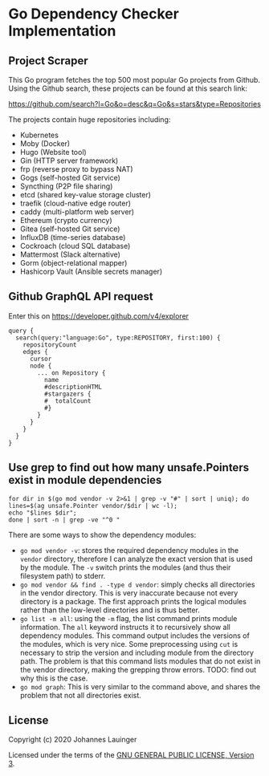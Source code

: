 # Go Dependency Checker Implementation

## Project Scraper

This Go program fetches the top 500 most popular Go projects from Github. Using the Github search, these projects
can be found at this search link:

https://github.com/search?l=Go&o=desc&q=Go&s=stars&type=Repositories

The projects contain huge repositories including:

 - Kubernetes
 - Moby (Docker)
 - Hugo (Website tool)
 - Gin (HTTP server framework)
 - frp (reverse proxy to bypass NAT)
 - Gogs (self-hosted Git service)
 - Syncthing (P2P file sharing)
 - etcd (shared key-value storage cluster)
 - traefik (cloud-native edge router)
 - caddy (multi-platform web server)
 - Ethereum (crypto currency)
 - Gitea (self-hosted Git service)
 - InfluxDB (time-series database)
 - Cockroach (cloud SQL database)
 - Mattermost (Slack alternative)
 - Gorm (object-relational mapper)
 - Hashicorp Vault (Ansible secrets manager)


## Github GraphQL API request

Enter this on https://developer.github.com/v4/explorer

```
query {
  search(query:"language:Go", type:REPOSITORY, first:100) {
    repositoryCount
    edges {
      cursor
      node {
        ... on Repository {
          name
          #descriptionHTML
          #stargazers {
          #  totalCount
          #}
        }
      }
    }
  }
}
```


## Use grep to find out how many unsafe.Pointers exist in module dependencies

```
for dir in $(go mod vendor -v 2>&1 | grep -v "#" | sort | uniq); do 
lines=$(ag unsafe.Pointer vendor/$dir | wc -l); 
echo "$lines $dir"; 
done | sort -n | grep -ve "^0 "
```

There are some ways to show the dependency modules:

 - `go mod vendor -v`: stores the required dependency modules in the `vendor` directory, therefore I can analyze the
   exact version that is used by the module. The `-v` switch prints the modules (and thus their filesystem path) to
   stderr.
 - `go mod vendor && find . -type d vendor`: simply checks all directories in the vendor directory. This is very
   inaccurate because not every directory is a package. The first approach prints the logical modules rather than the
   low-level directories and is thus better.
 - `go list -m all`: using the `-m` flag, the list command prints module information. The `all` keyword instructs it
   to recursively show all dependency modules. This command output includes the versions of the modules, which is very
   nice. Some preprocessing using `cut` is necessary to strip the version and including module from the directory path.
   The problem is that this command lists modules that do not exist in the vendor directory, making the grepping throw
   errors. TODO: find out why this is the case.
 - `go mod graph`: This is very similar to the command above, and shares the problem that not all directories exist. 


## License

Copyright (c) 2020 Johannes Lauinger

Licensed under the terms of the <a rel="license" href="https://www.gnu.org/licenses/gpl-3.0.en.html">GNU GENERAL PUBLIC LICENSE, Version 3</a>.


